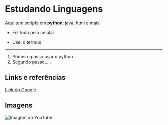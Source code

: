 # Estudando Linguagens

<p>Aqui tem scripts em <strong>python</strong>, java, html e mais.</p>

- Fiz tudo pelo celular
+ Usei o termux
------
1. Primeiro passo usar o python
2. Segundo passo.....

## Links e referências
[Link do Google](https://www.google.com/)

## Imagens
![Imagem do YouTube]()

